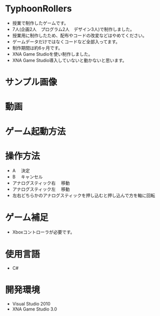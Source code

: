 # TyphoonRollers
- 授業で制作したゲームです。
- 7人(企画2人　プログラム2人　デザイン3人)で制作しました。
- 授業用に制作したため、配布やコードの改変などはやめてください。
- ゲームデータだけではなくコードなど全部入ってます。
- 制作期間は約6ヶ月です。
- XNA Game Studioを使い制作しました。
- XNA Game Studio導入していないと動かないと思います。

# サンプル画像


# 動画

# ゲーム起動方法

# 操作方法
- A 　決定
- B 　キャンセル
- アナログスティック右 　移動
- アナログスティック左 　移動
- 左右どちらかのアナログスティックを押し込むと押し込んで方を軸に回転

# ゲーム補足
- Xboxコントローラが必要です。

# 使用言語
- C#

# 開発環境
- Visual Studio 2010
- XNA Game Studio 3.0
